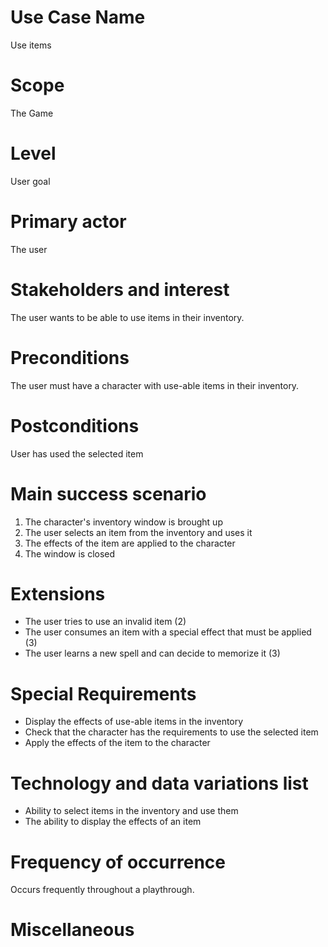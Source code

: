 # Use Case Name
Use items

# Scope
The Game

# Level
User goal

# Primary actor
The user

# Stakeholders and interest
The user wants to be able to use items in their inventory.

# Preconditions
The user must have a character with use-able items in their inventory.

# Postconditions
User has used the selected item

# Main success scenario
1. The character's inventory window is brought up
2. The user selects an item from the inventory and uses it
3. The effects of the item are applied to the character
4. The window is closed

# Extensions
- The user tries to use an invalid item (2)
- The user consumes an item with a special effect that must be applied (3)
- The user learns a new spell and can decide to memorize it (3)

# Special Requirements
- Display the effects of use-able items in the inventory
- Check that the character has the requirements to use the selected item
- Apply the effects of the item to the character

# Technology and data variations list
- Ability to select items in the inventory and use them
- The ability to display the effects of an item

# Frequency of occurrence
Occurs frequently throughout a playthrough.

# Miscellaneous